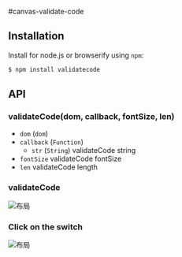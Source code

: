#canvas-validate-code


## Installation

Install for node.js or browserify using `npm`:

``` bash
$ npm install validatecode
```

## API

### validateCode(dom, callback, fontSize, len)

- `dom` (`dom`) 
- `callback` (`Function`)
  - `str` (`String`) validateCode string
- `fontSize` validateCode fontSize
- `len` validateCode length

### validateCode
![布局](https://my-images-api.oss-cn-beijing.aliyuncs.com/images/code.png?Expires=1565240529&OSSAccessKeyId=TMP.hWYaY9mCLkRr7LvUpdssvSB4MM59TP1hHfkmDspzyhZLeBhXHyKyCwbESueAG9mu3njPcCQswjLAdwtszh4rvABiN5LvR2K7V4w9yt8EHpoS1tVHZXWaA4FurKE5AL.tmp&Signature=zf%2FJV5E5aDlOuqMI%2FKVfC3utcZs%3D)
### Click on the switch
![布局](https://my-images-api.oss-cn-beijing.aliyuncs.com/images/Honeycam%202019-08-07%2019-08-01.gif?Expires=1565240924&OSSAccessKeyId=TMP.hWYaY9mCLkRr7LvUpdssvSB4MM59TP1hHfkmDspzyhZLeBhXHyKyCwbESueAG9mu3njPcCQswjLAdwtszh4rvABiN5LvR2K7V4w9yt8EHpoS1tVHZXWaA4FurKE5AL.tmp&Signature=vqEsLQ4v4BdHD1UyPaMc5zhnoYc%3D)

